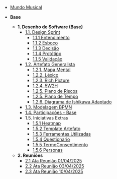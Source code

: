 <!-- docs/_sidebar.md -->

- [Mundo Musical](/)

- **Base**
  - **1. Desenho de Software (Base)**
    - [1.1. Design Sprint](/Base/1.1.DesignSprint/1.1.DesignSprint.md)
      - [1.1.1 Entendimento](/Base/1.1.DesignSprint/1.1.1.Entendimento.md)
      - [1.1.2 Esboço](/Base/1.1.DesignSprint/1.1.2.Esboco.md)
      - [1.1.3 Decisão](/Base/1.1.DesignSprint/1.1.3.Decisao.md)
      - [1.1.4 Protótipo](/Base/1.1.DesignSprint/1.1.4.Prototipo.md)
      - [1.1.5 Validação](/Base/1.1.DesignSprint/1.1.5.Validacao.md)
    - [1.2. Artefato Generalista](/Base/1.2.ArtefatoGeneralista/index.md)
      - [1.2.1. Mapa Mental](/Base/1.2.ArtefatoGeneralista/1.2.1.MapaMental.md)
      - [1.2.2. Léxico](/Base/1.2.ArtefatoGeneralista/1.2.2.Lexico.md)
      - [1.2.3. Rich Picture](/Base/1.2.ArtefatoGeneralista/1.2.3.RichPicture.md)
      - [1.2.4. 5W2H](/Base/1.2.ArtefatoGeneralista/1.2.4.5W2H.md)
      - [1.2.5. Plano de Riscos](/Base/1.2.ArtefatoGeneralista/1.2.5.PlanoDeRiscos.md)
      - [1.2.5. Plano de Tempo](/Base/1.2.ArtefatoGeneralista/1.2.5.PlanoDeTempo.md)
      - [1.2.6. Diagrama de Ishikawa Adaptado](/Base/1.2.ArtefatoGeneralista/1.2.6.DiagramaIshikawa.md)
    - [1.3. Modelagem BPMN](/Base/1.3.ModelagemBPMN.md)
    - [1.4. Participações - Base](/Base/1.4.ParticipacoesBase.md)
    - 1.5. Iniciativas Extras
      - [1.5.1 Heatmap](/Base/1.5.IniciativasExtras/1.5.1.Heatmap.md)
      - [1.5.2 Template Artefato](/Base/1.5.IniciativasExtras/1.5.2.Template_artefato.md)
      - [1.5.3 Ferramentas Utilizadas](/Base/1.5.IniciativasExtras/1.5.3.Ferramentas.md)
      - [1.5.4 Questionario](/Base/1.5.IniciativasExtras/1.5.4.Questionario.md)
      - [1.5.5 TermoConsentimento](/Base/1.5.IniciativasExtras/1.5.5.TermoConsentimento.md)
      - [1.5.6 Personas](/Base/1.5.IniciativasExtras/1.5.6.Persona.md)
  - **2. Reuniões**
    - [2.1 Ata Reunião 01/04/2025](/Base/2.0.Reunioes/ata01.md)
    - [2.2 Ata Reunião 03/04/2025](/Base/2.0.Reunioes/ata02.md)
    - [2.3 Ata Reunião 10/04/2025](/Base/2.0.Reunioes/ata03.md)

